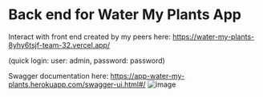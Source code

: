 # Back end for Water My Plants App
Interact with front end created by my peers here:
https://water-my-plants-8yhy6tsjf-team-32.vercel.app/

(quick login: user: admin, password: password)


Swagger documentation here:
https://app-water-my-plants.herokuapp.com/swagger-ui.html#/
![image](https://user-images.githubusercontent.com/73509539/116611412-540c7d00-a904-11eb-8155-b3d84a3b3a82.png)
